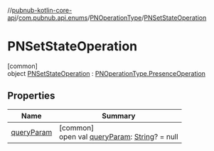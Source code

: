 //[pubnub-kotlin-core-api](../../../../index.md)/[com.pubnub.api.enums](../../index.md)/[PNOperationType](../index.md)/[PNSetStateOperation](index.md)

# PNSetStateOperation

[common]\
object [PNSetStateOperation](index.md) : [PNOperationType.PresenceOperation](../-presence-operation/index.md)

## Properties

| Name | Summary |
|---|---|
| [queryParam](../query-param.md) | [common]<br>open val [queryParam](../query-param.md): [String](https://kotlinlang.org/api/latest/jvm/stdlib/kotlin-stdlib/kotlin/-string/index.html)? = null |
